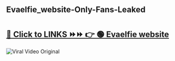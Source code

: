 
 ## Evaelfie_website-Only-Fans-Leaked

# <h2><a href="https://clipsfans.com/Evaelfie_website&ref=git">🔗 Click to LINKS ⏩⏩ 👉 🟢 Evaelfie website </a></h2>

<a href="https://clipsfans.com/Evaelfie_website&ref=git" rel="nofollow" data-target="animated-image.originalLink"><img src="https://i.ibb.co.com/xMMVF88/686577567.gif" alt="Viral Video Original" style="max-width: 100%; display: inline-block;" data-target="animated-image.originalImage"></a>
